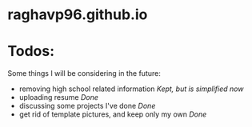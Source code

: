 # raghavp96.github.io

# Todos:
Some things I will be considering in the future:
- removing high school related information            _Kept, but is simplified now_
- uploading resume                                    _Done_
- discussing some projects I've done                  _Done_
- get rid of template pictures, and keep only my own  _Done_

